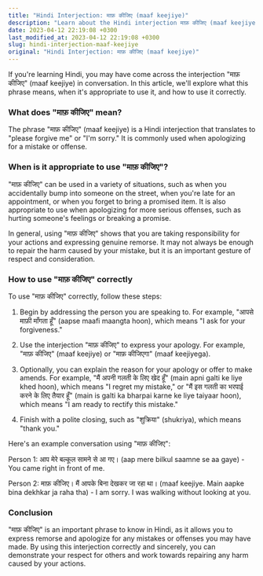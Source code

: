 ```yaml
---
title: "Hindi Interjection: माफ़ कीजिए (maaf keejiye)"
description: "Learn about the Hindi interjection माफ़ कीजिए (maaf keejiye) and how to use it correctly in conversation."
date: 2023-04-12 22:19:08 +0300
last_modified_at: 2023-04-12 22:19:08 +0300
slug: hindi-interjection-maaf-keejiye
original: "Hindi Interjection: माफ़ कीजिए (maaf keejiye)"
---
```

If you're learning Hindi, you may have come across the interjection "माफ़ कीजिए" (maaf keejiye) in conversation. In this article, we'll explore what this phrase means, when it's appropriate to use it, and how to use it correctly.

### What does "माफ़ कीजिए" mean?

The phrase "माफ़ कीजिए" (maaf keejiye) is a Hindi interjection that translates to "please forgive me" or "I'm sorry." It is commonly used when apologizing for a mistake or offense.

### When is it appropriate to use "माफ़ कीजिए"?

"माफ़ कीजिए" can be used in a variety of situations, such as when you accidentally bump into someone on the street, when you're late for an appointment, or when you forget to bring a promised item. It is also appropriate to use when apologizing for more serious offenses, such as hurting someone's feelings or breaking a promise.

In general, using "माफ़ कीजिए" shows that you are taking responsibility for your actions and expressing genuine remorse. It may not always be enough to repair the harm caused by your mistake, but it is an important gesture of respect and consideration.

### How to use "माफ़ कीजिए" correctly

To use "माफ़ कीजिए" correctly, follow these steps:

1. Begin by addressing the person you are speaking to. For example, "आपसे माफ़ी माँगता हूँ" (aapse maafi maangta hoon), which means "I ask for your forgiveness."

2. Use the interjection "माफ़ कीजिए" to express your apology. For example, "माफ़ कीजिए" (maaf keejiye) or "माफ़ कीजिएगा" (maaf keejiyega).

3. Optionally, you can explain the reason for your apology or offer to make amends. For example, "मैं अपनी गलती के लिए खेद हूँ" (main apni galti ke liye khed hoon), which means "I regret my mistake," or "मैं इस गलती का भरपाई करने के लिए तैयार हूँ" (main is galti ka bharpai karne ke liye taiyaar hoon), which means "I am ready to rectify this mistake."

4. Finish with a polite closing, such as "शुक्रिया" (shukriya), which means "thank you."

Here's an example conversation using "माफ़ कीजिए":

Person 1: आप मेरे बल्कूल सामने से आ गए। (aap mere bilkul saamne se aa gaye) - You came right in front of me.

Person 2: माफ़ कीजिए। मैं आपके बिना देखकर जा रहा था। (maaf keejiye. Main aapke bina dekhkar ja raha tha) - I am sorry. I was walking without looking at you.

### Conclusion

"माफ़ कीजिए" is an important phrase to know in Hindi, as it allows you to express remorse and apologize for any mistakes or offenses you may have made. By using this interjection correctly and sincerely, you can demonstrate your respect for others and work towards repairing any harm caused by your actions.